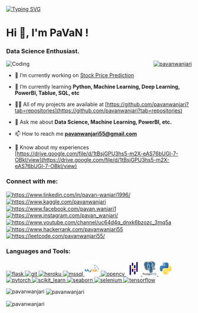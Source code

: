 

[![Typing SVG](https://readme-typing-svg.herokuapp.com?multiline=true&width=500&lines=Data+Science/+Analyst+Enthusiast...++++++++++)](https://git.io/typing-svg)

<h1 align="left">Hi 👋, I'm PaVaN !</h1>
<h3 align="left">Data Science Enthusiast.</h3>
<img align = "left" alt= "Coding" width = "400" src="https://cdn.dribbble.com/users/926537/screenshots/4502924/media/79e26abb3fb85b42f2722cf22da095dc.gif">

<p align="left"> <a href="https://github.com/ryo-ma/github-profile-trophy"><img src="https://github-profile-trophy.vercel.app/?username=pavanwanjari" alt="pavanwanjari" /></a> </p>

- 🔭 I’m currently working on [Stock Price Prediction](https://github.com/Technocolabs100/Data-Analyst-Team-Code-TCS81H)

- 🌱 I’m currently learning **Python, Machine Learning, Deep Learning, PowerBI, Tablue, SQL, etc**

- 👨‍💻 All of my projects are available at [https://github.com/pavanwanjari?tab=repositories](https://github.com/pavanwanjari?tab=repositories)

- 💬 Ask me about **Data Science, Machine Learning, PowerBI, etc.**

- 📫 How to reach me **pavanwanjari55@gmail.com**

- 📄 Know about my experiences [https://drive.google.com/file/d/1tBsjGPU3hs5-m2X-eAS76bUGl-7-OBkI/view](https://drive.google.com/file/d/1tBsjGPU3hs5-m2X-eAS76bUGl-7-OBkI/view)


<h3 align="left">Connect with me:</h3>
<p align="left">
<a href="https://linkedin.com/in/https://www.linkedin.com/in/pavan-wanjari1996/" target="blank"><img align="center" src="https://raw.githubusercontent.com/rahuldkjain/github-profile-readme-generator/master/src/images/icons/Social/linked-in-alt.svg" alt="https://www.linkedin.com/in/pavan-wanjari1996/" height="30" width="40" /></a>
<a href="https://kaggle.com/https://www.kaggle.com/pavanwanjari" target="blank"><img align="center" src="https://raw.githubusercontent.com/rahuldkjain/github-profile-readme-generator/master/src/images/icons/Social/kaggle.svg" alt="https://www.kaggle.com/pavanwanjari" height="30" width="40" /></a>
<a href="https://fb.com/https://www.facebook.com/pavan.wanjari1" target="blank"><img align="center" src="https://raw.githubusercontent.com/rahuldkjain/github-profile-readme-generator/master/src/images/icons/Social/facebook.svg" alt="https://www.facebook.com/pavan.wanjari1" height="30" width="40" /></a>
<a href="https://instagram.com/https://www.instagram.com/pavan_wanjari/" target="blank"><img align="center" src="https://raw.githubusercontent.com/rahuldkjain/github-profile-readme-generator/master/src/images/icons/Social/instagram.svg" alt="https://www.instagram.com/pavan_wanjari/" height="30" width="40" /></a>
<a href="https://www.youtube.com/c/https://www.youtube.com/channel/uc64d4q_dnxk6bzozc_3mq5a" target="blank"><img align="center" src="https://raw.githubusercontent.com/rahuldkjain/github-profile-readme-generator/master/src/images/icons/Social/youtube.svg" alt="https://www.youtube.com/channel/uc64d4q_dnxk6bzozc_3mq5a" height="30" width="40" /></a>
<a href="https://www.hackerrank.com/https://www.hackerrank.com/pavanwanjari55" target="blank"><img align="center" src="https://raw.githubusercontent.com/rahuldkjain/github-profile-readme-generator/master/src/images/icons/Social/hackerrank.svg" alt="https://www.hackerrank.com/pavanwanjari55" height="30" width="40" /></a>
<a href="https://www.leetcode.com/https://leetcode.com/pavanwanjari55/" target="blank"><img align="center" src="https://raw.githubusercontent.com/rahuldkjain/github-profile-readme-generator/master/src/images/icons/Social/leet-code.svg" alt="https://leetcode.com/pavanwanjari55/" height="30" width="40" /></a>
</p>

<h3 align="left">Languages and Tools:</h3>
<p align="left"> <a href="https://flask.palletsprojects.com/" target="_blank" rel="noreferrer"> <img src="https://www.vectorlogo.zone/logos/pocoo_flask/pocoo_flask-icon.svg" alt="flask" width="40" height="40"/> </a> <a href="https://git-scm.com/" target="_blank" rel="noreferrer"> <img src="https://www.vectorlogo.zone/logos/git-scm/git-scm-icon.svg" alt="git" width="40" height="40"/> </a> <a href="https://heroku.com" target="_blank" rel="noreferrer"> <img src="https://www.vectorlogo.zone/logos/heroku/heroku-icon.svg" alt="heroku" width="40" height="40"/> </a> <a href="https://www.microsoft.com/en-us/sql-server" target="_blank" rel="noreferrer"> <img src="https://www.svgrepo.com/show/303229/microsoft-sql-server-logo.svg" alt="mssql" width="40" height="40"/> </a> <a href="https://www.mysql.com/" target="_blank" rel="noreferrer"> <img src="https://raw.githubusercontent.com/devicons/devicon/master/icons/mysql/mysql-original-wordmark.svg" alt="mysql" width="40" height="40"/> </a> <a href="https://opencv.org/" target="_blank" rel="noreferrer"> <img src="https://www.vectorlogo.zone/logos/opencv/opencv-icon.svg" alt="opencv" width="40" height="40"/> </a> <a href="https://pandas.pydata.org/" target="_blank" rel="noreferrer"> <img src="https://raw.githubusercontent.com/devicons/devicon/2ae2a900d2f041da66e950e4d48052658d850630/icons/pandas/pandas-original.svg" alt="pandas" width="40" height="40"/> </a> <a href="https://www.postgresql.org" target="_blank" rel="noreferrer"> <img src="https://raw.githubusercontent.com/devicons/devicon/master/icons/postgresql/postgresql-original-wordmark.svg" alt="postgresql" width="40" height="40"/> </a> <a href="https://www.python.org" target="_blank" rel="noreferrer"> <img src="https://raw.githubusercontent.com/devicons/devicon/master/icons/python/python-original.svg" alt="python" width="40" height="40"/> </a> <a href="https://pytorch.org/" target="_blank" rel="noreferrer"> <img src="https://www.vectorlogo.zone/logos/pytorch/pytorch-icon.svg" alt="pytorch" width="40" height="40"/> </a> <a href="https://scikit-learn.org/" target="_blank" rel="noreferrer"> <img src="https://upload.wikimedia.org/wikipedia/commons/0/05/Scikit_learn_logo_small.svg" alt="scikit_learn" width="40" height="40"/> </a> <a href="https://seaborn.pydata.org/" target="_blank" rel="noreferrer"> <img src="https://seaborn.pydata.org/_images/logo-mark-lightbg.svg" alt="seaborn" width="40" height="40"/> </a> <a href="https://www.selenium.dev" target="_blank" rel="noreferrer"> <img src="https://raw.githubusercontent.com/detain/svg-logos/780f25886640cef088af994181646db2f6b1a3f8/svg/selenium-logo.svg" alt="selenium" width="40" height="40"/> </a> <a href="https://www.tensorflow.org" target="_blank" rel="noreferrer"> <img src="https://www.vectorlogo.zone/logos/tensorflow/tensorflow-icon.svg" alt="tensorflow" width="40" height="40"/> </a> </p>

<p><img align="left" src="https://github-readme-stats.vercel.app/api/top-langs?username=pavanwanjari&show_icons=true&locale=en&layout=compact" alt="pavanwanjari" /></p>

<p>&nbsp;<img align="center" src="https://github-readme-stats.vercel.app/api?username=pavanwanjari&show_icons=true&locale=en" alt="pavanwanjari" /></p>

<p><img align="center" src="https://github-readme-streak-stats.herokuapp.com/?user=pavanwanjari&" alt="pavanwanjari" /></p>
